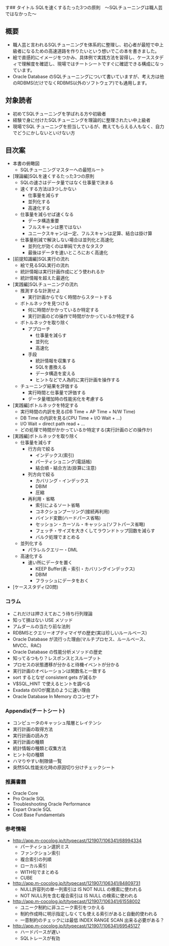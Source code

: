 す## タイトル
SQLを速くするたった3つの原則　～SQLチューニングは職人芸ではなかった～

## 概要
- 職人芸と言われるSQLチューニングを体系的に整理し、初心者が最短で中上級者になるための高速道路を作りたいという想いでこの本を書きました。
- 絵で直感的にイメージをつかみ、具体例で実践方法を習得し、ケーススタディで理解度を確認し、現場ではチートシートですぐに確認できる構成になっています。
- Oracle Database のSQLチューニングについて書いていますが、考え方は他のRDBMS(だけでなくRDBMS以外のソフトウェア)でも通用します。

## 対象読者
- 初めてSQLチューニングを学ばれる方や初級者
- 経験で身に付けたSQLチューニングを理論的に整理されたい中上級者
- 現場でSQL チューニングを担当しているが、教えてもらえる人もなく、自力でどうにかしないといけない方

## 目次案
- 本書の俯瞰図
	- SQLチューニングマスターへの最短ルート
- [理論編]SQLを速くするたった3つの原則
	- SQLの速さはデータ量ではなく仕事量で決まる
	- 速くする方法は3つしかない
		- 仕事量を減らす
		- 並列化する
		- 高速化する
	- 仕事量を減らせば速くなる
		- データ構造重要
		- フルスキャンは悪ではない
		- ユニークスキャンは一定、フルスキャンは足算、結合は掛け算
	- 仕事量削減で解決しない場合は並列化と高速化
		- 並列化が効くのは単純で大きなタスク
		- 最後はデータを速いところにおく高速化
- [前提知識編]SQL実行の流れ
	- 絵で見るSQL実行の流れ
	- 統計情報は実行計画作成にどう使われるか
	- 統計情報を超えた最適化
- [実践編]SQLチューニングの流れ
	- 推測するな計測せよ
		- 実行計画からでなく時間からスタートする
	- ボトルネックを見つける
		- 何に時間がかかっているか特定する
		- 実行計画のどの操作で時間がかかっているか特定する
	- ボトルネックを取り除く
		- アプローチ
			- 仕事量を減らす
			- 並列化
			- 高速化
		- 手段
			- 統計情報を収集する
			- SQLを書換える
			- データ構造を変える
			- ヒントなどで人為的に実行計画を操作する
	- チューニング結果を評価する
		- 実行時間と仕事量で評価する
		- データ量増加時の性能劣化を考慮する
- [実践編]ボトルネックを特定する
	- 実行時間の内訳を見る(DB Time + AP Time + N/W Time)
	- DB Time の内訳を見る(CPU Time + I/O Wait + ...)
	- I/O Wait = direct path read + ...
	- どの処理で時間がかかっているか特定する(実行計画のどの操作か)
- [実践編]ボトルネックを取り除く
	- 仕事量を減らす
		- 行方向で絞る
			- インデックス(索引)
			- パーティショニング(電話帳)
			- 結合順・結合方法(掛算に注意)
		- 列方向で絞る
			- カバリング・インデックス
			- DBIM
			- 圧縮
		- 再利用・省略
			- 索引によるソート省略
			- コネクションプーリング(接続再利用)
			- バインド変数(ハードパース省略)
			- セッション・カーソル・キャッシュ(ソフトパース省略)
			- フェッチ・サイズを大きくしてラウンドトップ回数を減らす
			- バルク処理でまとめる
	- 並列化する
		- パラレルクエリー・DML
	- 高速化する
		- 速い所にデータを置く
			- KEEP Buffer(表・索引・カバリングインデックス)
			- DBIM
			- フラッシュにデータをおく
- [ケーススタディ(20問)

### コラム
- これだけは押さえておこう待ち行列理論
- 知って損はない USE メソッド
- アムダールの当たり前な法則
- RDBMSとクエリーオプティマイザの歴史(実は珍しいルールベース)
- Oracle Database が流行った理由(マルチプロセス、ルールベース、MVCC、RAC)
- Oracle Database の性能分析メソッドの歴史
- 知ってるつもり？レスポンスとスループット
- プロセスの状態遷移が分かると待機イベントが分かる
- 実行計画のオペレーションは関数名と一致する
- sort するとなぜ consistent gets が減るか
- V$SQL_HINT で使えるヒントを調べる
- Exadata のI/Oが魔法のように速い理由
- Oracle Database In Memory のコンセプト


### Appendix(チートシート)
- コンピュータのキャッシュ階層とレイテンシ
- 実行計画の取得方法
- 実行計画の読み方
- 実行計画の種類
- 統計情報の種類と収集方法
- ヒント句の種類
- ハマりやすい制限値一覧
- 突然SQL性能劣化時の原因切り分けチェックシート

### 推薦書籍
- Oracle Core
- Pro Oracle SQL
- Troubleshooting Oracle Performance
- Expart Oracle SQL
- Cost Base Fundamentals

### 参考情報
- <http://app.m-cocolog.jp/t/typecast/121907/106341/68994334>
	- パーティション選択ミス
	- ファンクション索引
	- 複合索引の列順
	- ローカル索引
	- WITH句でまとめる
	- CUBE
- <http://app.m-cocolog.jp/t/typecast/121907/106341/84809731>
	- NULL許容列の単一列索引は IS NOT NULL の検索に使われる
	- NOT NULL列を含む複合索引は IS NULL の検索に使われる
- <http://app.m-cocolog.jp/t/typecast/121907/106341/61558002>
	- ユニーク制約に非ユニーク索引をつかえる
	- 制約作成時に明示指定しなくても使える索引があると自動的使われる
	- 一意制約のチェックには最低 INDEX RANGE SCAN 出来る必要がある？
- <http://app.m-cocolog.jp/t/typecast/121907/106341/69545127>
	- ハードパースが遅い
	- SQLトレースが有効
